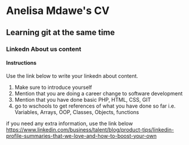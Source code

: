 # Anelisa Mdawe's CV
## Learning git at the same time

### Linkedn About us content
#### Instructions
Use the link below to write your linkedn about content. 
1. Make sure to introduce yourself
2. Mention that you are doing a career change to software development
3. Mention that you have done basic PHP, HTML, CSS, GIT
4. go to wschools to get references of what you have done so far
	i.e. Variables, Arrays, OOP, Classes, Objects, functions

if you need any extra information, use the link below
https://www.linkedin.com/business/talent/blog/product-tips/linkedin-profile-summaries-that-we-love-and-how-to-boost-your-own
